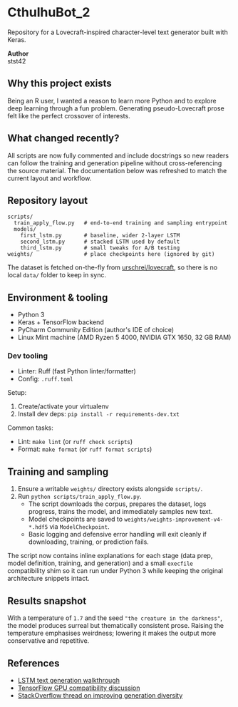 # CthulhuBot_2
Repository for a Lovecraft-inspired character-level text generator built with Keras.

**Author**<br>
stst42

## Why this project exists
Being an R user, I wanted a reason to learn more Python and to explore deep learning through a fun problem. Generating pseudo-Lovecraft prose felt like the perfect crossover of interests.

## What changed recently?
All scripts are now fully commented and include docstrings so new readers can follow the training and generation pipeline without cross-referencing the source material. The documentation below was refreshed to match the current layout and workflow.

## Repository layout
```
scripts/
  train_apply_flow.py   # end-to-end training and sampling entrypoint
  models/
    first_lstm.py       # baseline, wider 2-layer LSTM
    second_lstm.py      # stacked LSTM used by default
    third_lstm.py       # small tweaks for A/B testing
weights/                # place checkpoints here (ignored by git)
```
The dataset is fetched on-the-fly from [urschrei/lovecraft](https://github.com/urschrei/lovecraft/blob/master/lovecraft.txt), so there is no local `data/` folder to keep in sync.

## Environment & tooling
- Python 3
- Keras + TensorFlow backend
- PyCharm Community Edition (author's IDE of choice)
- Linux Mint machine (AMD Ryzen 5 4000, NVIDIA GTX 1650, 32 GB RAM)

### Dev tooling
- Linter: Ruff (fast Python linter/formatter)
- Config: `.ruff.toml`

Setup:
1. Create/activate your virtualenv
2. Install dev deps: `pip install -r requirements-dev.txt`

Common tasks:
- Lint: `make lint` (or `ruff check scripts`)
- Format: `make format` (or `ruff format scripts`)

## Training and sampling
1. Ensure a writable `weights/` directory exists alongside `scripts/`.
2. Run `python scripts/train_apply_flow.py`.
   - The script downloads the corpus, prepares the dataset, logs progress, trains the model, and immediately samples new text.
   - Model checkpoints are saved to `weights/weights-improvement-v4-*.hdf5` via `ModelCheckpoint`.
   - Basic logging and defensive error handling will exit cleanly if downloading, training, or prediction fails.

The script now contains inline explanations for each stage (data prep, model definition, training, and generation) and a small `execfile` compatibility shim so it can run under Python 3 while keeping the original architecture snippets intact.

## Results snapshot
With a temperature of `1.7` and the seed `"the creature in the darkness"`, the model produces surreal but thematically consistent prose. Raising the temperature emphasises weirdness; lowering it makes the output more conservative and repetitive.

## References
- [LSTM text generation walkthrough](https://machinelearningmastery.com/text-generation-lstm-recurrent-neural-networks-python-keras/)
- [TensorFlow GPU compatibility discussion](https://forums.developer.nvidia.com/t/does-gtx-1050ti-or-1650-for-notebook-support-tensorflow-gpu/77384/9)
- [StackOverflow thread on improving generation diversity](https://stackoverflow.com/questions/47125723/keras-lstm-for-text-generation-keeps-repeating-a-line-or-a-sequence)
